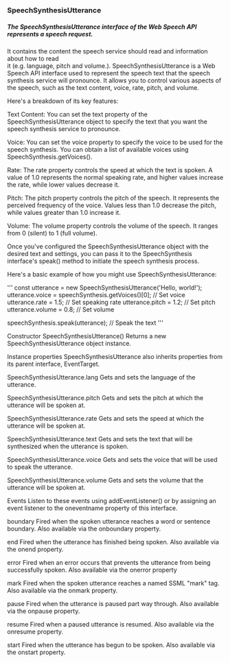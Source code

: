 ### SpeechSynthesisUtterance

##### The SpeechSynthesisUtterance interface of the Web Speech API represents a speech request.<br>
It contains the content the speech service should read and information about how to read<br>
it (e.g. language, pitch and volume.). SpeechSynthesisUtterance is a Web Speech API interface used to represent the speech text that the speech synthesis service will pronounce. It allows you to control various aspects of the speech, such as the text content, voice, rate, pitch, and volume.

Here's a breakdown of its key features:

Text Content: You can set the text property of the SpeechSynthesisUtterance object to specify the text that you want the speech synthesis service to pronounce.

Voice: You can set the voice property to specify the voice to be used for the speech synthesis. You can obtain a list of available voices using SpeechSynthesis.getVoices().

Rate: The rate property controls the speed at which the text is spoken. A value of 1.0 represents the normal speaking rate, and higher values increase the rate, while lower values decrease it.

Pitch: The pitch property controls the pitch of the speech. It represents the perceived frequency of the voice. Values less than 1.0 decrease the pitch, while values greater than 1.0 increase it.

Volume: The volume property controls the volume of the speech. It ranges from 0 (silent) to 1 (full volume).

Once you've configured the SpeechSynthesisUtterance object with the desired text and settings, you can pass it to the SpeechSynthesis interface's speak() method to initiate the speech synthesis process.

Here's a basic example of how you might use SpeechSynthesisUtterance:

'''
const utterance = new SpeechSynthesisUtterance('Hello, world!');
utterance.voice = speechSynthesis.getVoices()[0]; // Set voice
utterance.rate = 1.5; // Set speaking rate
utterance.pitch = 1.2; // Set pitch
utterance.volume = 0.8; // Set volume

speechSynthesis.speak(utterance); // Speak the text
'''



















Constructor
SpeechSynthesisUtterance()
Returns a new SpeechSynthesisUtterance object instance.

Instance properties
SpeechSynthesisUtterance also inherits properties from its parent interface, EventTarget.

SpeechSynthesisUtterance.lang
Gets and sets the language of the utterance.

SpeechSynthesisUtterance.pitch
Gets and sets the pitch at which the utterance will be spoken at.

SpeechSynthesisUtterance.rate
Gets and sets the speed at which the utterance will be spoken at.

SpeechSynthesisUtterance.text
Gets and sets the text that will be synthesized when the utterance is spoken.

SpeechSynthesisUtterance.voice
Gets and sets the voice that will be used to speak the utterance.

SpeechSynthesisUtterance.volume
Gets and sets the volume that the utterance will be spoken at.

Events
Listen to these events using addEventListener() or by assigning an event listener to the oneventname property of this interface.

boundary
Fired when the spoken utterance reaches a word or sentence boundary. Also available via the onboundary property.

end
Fired when the utterance has finished being spoken. Also available via the onend property.

error
Fired when an error occurs that prevents the utterance from being successfully spoken. Also available via the onerror property

mark
Fired when the spoken utterance reaches a named SSML "mark" tag. Also available via the onmark property.

pause
Fired when the utterance is paused part way through. Also available via the onpause property.

resume
Fired when a paused utterance is resumed. Also available via the onresume property.

start
Fired when the utterance has begun to be spoken. Also available via the onstart property.